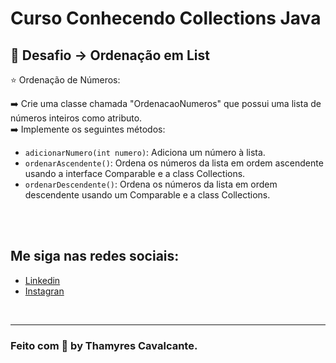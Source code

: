 # Curso Conhecendo Collections Java


## 🛒 Desafio -> Ordenação em List

⭐ Ordenação de Números: 

➡️ Crie uma classe chamada "OrdenacaoNumeros" que possui uma lista de números inteiros como atributo. <br>
➡️ Implemente os seguintes métodos:


* `adicionarNumero(int numero)`: Adiciona um número à lista.
* `ordenarAscendente()`: Ordena os números da lista em ordem ascendente usando a interface Comparable e a class Collections.
* `ordenarDescendente()`: Ordena os números da lista em ordem descendente usando um Comparable e a class Collections.


<br><br>

## Me siga nas redes sociais:
- [Linkedin](https://www.linkedin.com/in/thamyrescavalcante/)
- [Instagran](https://www.instagram.com/thamyres__cavalcante/)

<br>

---

### Feito com 💜 by Thamyres Cavalcante.